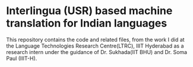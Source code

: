 # Interlingua (USR) based machine translation for Indian languages
This repository contains the code and related files, from the work I did at the Language Technologies Research Centre(LTRC), IIIT Hyderabad as a research intern under the guidance of Dr. Sukhada(IIT BHU) and 
Dr. Soma Paul (IIIT-H).
